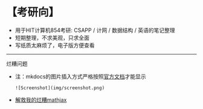 # 【考研向】

- 用于HIT计算机854考研: CSAPP / 计网 / 数据结构 / 英语的笔记整理
- 短期整理，不求美观，只求全面
- 写纸质太麻烦了，电子版方便查看

---

烂糟问题

- 注：mkdocs的图片插入方式严格按照[官方文档](https://markdown-docs-zh.readthedocs.io/zh_CN/latest/user-guide/writing-your-docs/#_5)才能显示
  ```
  ![Screenshot](img/screenshot.png)
  ```

- [解救我的烂糟mathjax](https://www.coder.work/article/97039)